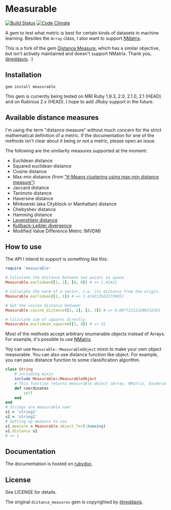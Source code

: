# Measurable

[![Build Status](https://travis-ci.org/agarie/measurable.svg?branch=master)](https://travis-ci.org/agarie/measurable)
[![Code Climate](https://codeclimate.com/github/agarie/measurable.png)](https://codeclimate.com/github/agarie/measurable)

A gem to test what metric is best for certain kinds of datasets in machine
learning. Besides the `Array` class, I also want to support
[NMatrix](http://github.com/sciruby/nmatrix).

This is a fork of the gem [Distance Measure](https://github.com/reddavis/Distance-Measures),
which has a similar objective, but isn't actively maintained and doesn't support
NMatrix. Thank you, [@reddavis][reddavis]. :)

## Installation

`gem install measurable`

This gem is currently being tested on MRI Ruby 1.9.3, 2.0, 2.1.0, 2.1 (HEAD) and on Rubinius 2.x (HEAD). I hope to add JRuby support in the future.

## Available distance measures

I'm using the term "distance measure" without much concern for the strict
mathematical definition of a metric. If the documentation for one of the
methods isn't clear about it being or not a metric, please open an issue.

The following are the similarity measures supported at the moment:

- Euclidean distance
- Squared euclidean distance
- Cosine distance
- Max-min distance (from ["K-Means clustering using max-min distance measure"][maxmin])
- Jaccard distance
- Tanimoto distance
- Haversine distance
- Minkowski (aka Cityblock or Manhattan) distance
- Chebyshev distance
- Hamming distance
- [Levenshtein distance](http://en.wikipedia.org/wiki/Levenshtein_distance)
- [Kullback-Leibler divergence](http://en.wikipedia.org/wiki/Kullback%E2%80%93Leibler_divergence)
- Modified Value Difference Metric (MVDM)

## How to use

The API I intend to support is something like this:

```ruby
require 'measurable'

# Calculate the distance between two points in space.
Measurable.euclidean([1, 1], [0, 0]) # => 1.41421

# Calculate the norm of a vector, i.e. its distance from the origin.
Measurable.euclidean([1, 1]) # => 1.4142135623730951

# Get the cosine distance between
Measurable.cosine_distance([1, 2], [2, 3]) # => 0.007722123286332261

# Calculate sum of squares directly.
Measurable.euclidean_squared([3, 4]) # => 25
```

Most of the methods accept arbitrary enumerable objects instead of Arrays. For example, it's possible to use [NMatrix](https://github.com/sciruby/nmatrix).

Yoy can use `Measurable::MeasurableObject` mixin to make your own object measurable.
You can also use distance function like object. For example, you can pass distance function to some classification algorithm.

```ruby
class String
	# including mixin
	include Measurable::MeasurableObject
	# This function returns measurable object (Array, NMatrix, Enumerable, e.t.c)
	def coordinates
		self
	end
end
# Strings are measurable now!
s1 = 'string1'
s2 = 'string2'
# Setting up measure to use
s1.measure = Measurable.object_for(:hamming)
s1.distance s2
# => 1
```

## Documentation

The documentation is hosted on [rubydoc](http://www.rubydoc.info/github/agarie/measurable).

## License

See LICENSE for details.

The original `distance_measures` gem is copyrighted by [@reddavis][reddavis].

[maxmin]: http://ieeexplore.ieee.org/stamp/stamp.jsp?arnumber=05156398
[reddavis]: (https://github.com/reddavis)
